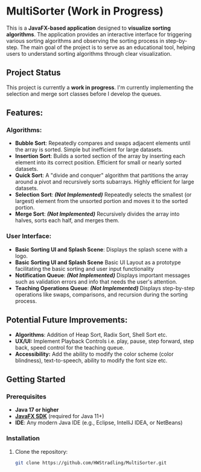 # MultiSorter (Work in Progress)

This is a **JavaFX-based application** designed to **visualize sorting algorithms**.
The application provides an interactive interface for triggering various sorting algorithms and observing the sorting process in step-by-step.
The main goal of the project is to serve as an educational tool, 
helping users to understand sorting algorithms through clear visualization.

## Project Status

This project is currently a **work in progress**.
I'm currently implementing the selection and merge sort classes before I develop the queues.

## Features:

### Algorithms:
- **Bubble Sort**: Repeatedly compares and swaps adjacent elements until the array is sorted. Simple but inefficient for large datasets.
- **Insertion Sort**: Builds a sorted section of the array by inserting each element into its correct position. Efficient for small or nearly sorted datasets.
- **Quick Sort**: A "divide and conquer" algorithm that partitions the array around a pivot and recursively sorts subarrays. Highly efficient for large datasets.
- **Selection Sort**: ***(Not Implemented)*** Repeatedly selects the smallest (or largest) element from the unsorted portion and moves it to the sorted portion.
- **Merge Sort**: ***(Not Implemented)*** Recursively divides the array into halves, sorts each half, and merges them.

### User Interface:
- **Basic Sorting UI and Splash Scene**: Displays the splash scene with a logo.
- **Basic Sorting UI and Splash Scene** Basic UI Layout as a prototype facilitating the basic sorting and user input functionality
- **Notification Queue**: ***(Not Implemented)*** Displays important messages such as validation errors and info that needs the user's attention. 
- **Teaching Operations Queue**: ***(Not Implemented)*** Displays step-by-step operations like swaps, comparisons, and recursion during the sorting process.

## Potential Future Improvements:
- **Algorithms**: Addition of Heap Sort, Radix Sort, Shell Sort etc.
-  **UX/UI:** Implement Playback Controls i.e.  play, pause, step forward, step back, speed control for the teaching queue.
- **Accessibility:** Add the ability to modify the color scheme (color blindness), text-to-speech, ability to modify the font size etc.

## Getting Started

### Prerequisites

- **Java 17 or higher**
- **[JavaFX SDK](https://gluonhq.com/products/javafx/)** (required for Java 11+) 
- **IDE**: Any modern Java IDE (e.g., Eclipse, IntelliJ IDEA, or NetBeans)

### Installation

1. Clone the repository:
   ```bash
   git clone https://github.com/HWStradling/MultiSorter.git